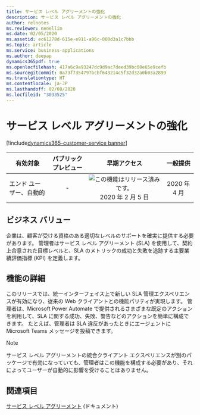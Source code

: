```yaml
---
title: サービス レベル アグリーメントの強化
description: サービス レベル アグリーメントの強化
author: relnotes
ms.reviewer: nenellim
ms.date: 02/05/2020
ms.assetid: ec61278d-615e-e911-a96c-000d3a1c7bbb
ms.topic: article
ms.service: business-applications
ms.author: deepap
dynamics365pdf: true
ms.openlocfilehash: 417a6c9a93247dc9d9ac7deed39bc00e65e9cefb
ms.sourcegitcommit: 0a73f7354797bcbf643214c5f32d32a0b03a2899
ms.translationtype: HT
ms.contentlocale: ja-JP
ms.lasthandoff: 02/08/2020
ms.locfileid: "3033525"
---
```

# <a name="enhancements-in-service-level-agreements"></a>サービス レベル アグリーメントの強化
[!include[dynamics365-customer-service banner](../includes/dynamics365-customer-service.md)]

| 有効対象    |  パブリック プレビュー | 早期アクセス | 一般提供 | 
| ---------- | :----------: |:----------: |:----------: |
|エンド ユーザー、自動的|-|![この機能はリリース済みです。](/dynamics365-release-plan/media/green-checkmark.png "この機能はリリース済みです。") 2020 年 2 月 5 日| 2020 年 4 月|


## <a name="business-value"></a>ビジネス バリュー
<!-- bv start -->
企業は、顧客が受ける資格のある適切なレベルのサポートを確実に提供する必要があります。 管理者はサービス レベル アグリーメント (SLA) を使用して、契約上合意された目標レベルと、SLA のメトリックの成功と失敗を追跡する主要業績評価指標 (KPI) を定義します。
<!-- bv end -->



## <a name="feature-details"></a>機能の詳細
<!--feature detail start -->
このリリースでは、統一インターフェイス上で新しい SLA 管理エクスペリエンスが有効になり、従来の Web クライアントとの機能パリティが実現します。 管理者は、Microsoft Power Automate で提供されるさまざまな既定のアクションを利用して、SLA に関する成功、失敗、警告などのアクションを簡単に構成できます。 たとえば、管理者は SLA 違反があったときにエージェントに Microsoft Teams メッセージを投稿できます。
<!--feature detail end -->


> [!NOTE]
> サービス レベル アグリーメントの統合クライアント エクスペリエンスが別のパッケージで有効になっていても、管理者はこの機能を構成する必要があり、それによってユーザーが自動的に影響を受けることはありません。







## <a name="see-also"></a>関連項目

[サービス レベル アグリーメント](https://docs.microsoft.com/dynamics365/customer-service/define-service-level-agreements#configure-slas-in-customer-service-hub) (ドキュメント)
